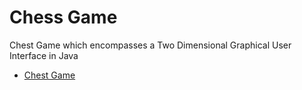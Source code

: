 # Chess Game

Chest Game which encompasses a Two Dimensional Graphical User Interface in Java

* [Chest Game](./Chess-Game/src)

